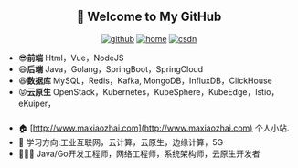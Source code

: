 <h2 align="center">👋 Welcome to My GitHub</h2>
<p align="center">
  <a href="https://github.com/smart33690/"><img src="https://img.shields.io/badge/GitHub-24292e" alt="github"></a>
  <a href="https://maxiaozhai.com/"><img src="https://img.shields.io/badge/home-1-orange" alt="home"></a>
  <a href="https://mayongxing.blog.csdn.net/"><img src="https://img.shields.io/badge/CSDN-cf000e" alt="csdn"></a>
</p>

<!--<img align='right' src="https://cdn.jsdelivr.net/gh/eternidad33/picbed/img/883711.jpg" width="230">-->

- 😎**前端** Html，Vue，NodeJS
- 😄**后端** Java，Golang，SpringBoot，SpringCloud
- 😆**数据库** MySQL，Redis，Kafka, MongoDB，InfluxDB，ClickHouse
- 😝**云原生** OpenStack，Kubernetes，KubeSphere，KubeEdge，Istio，eKuiper，

### 
- 🏠 [http://www.maxiaozhai.com](http://www.maxiaozhai.com) 个人小站.
- 📖 学习方向:工业互联网，云计算，云原生，边缘计算，5G
- 👨🏽‍💻 Java/Go开发工程师，网络工程师，系统架构师，云原生开发者
